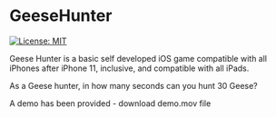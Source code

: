 # GeeseHunter

[![License: MIT](https://img.shields.io/badge/License-MIT-yellow.svg)](https://raw.githubusercontent.com/AbhinavGupta2002/AstonHack2021/main/LICENSE)


Geese Hunter is a basic self developed iOS game compatible with all iPhones after iPhone 11, inclusive, and compatible with all iPads.

As a Geese hunter, in how many seconds can you hunt 30 Geese?

A demo has been provided - download demo.mov file
